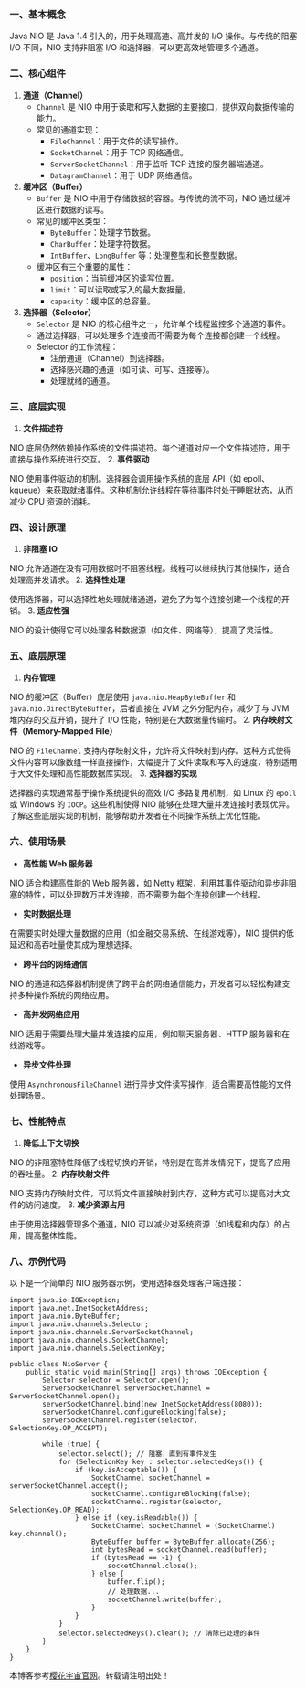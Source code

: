 
### 一、基本概念


Java NIO 是 Java 1\.4 引入的，用于处理高速、高并发的 I/O 操作。与传统的阻塞 I/O 不同，NIO 支持非阻塞 I/O 和选择器，可以更高效地管理多个通道。


### 二、核心组件


1. **通道（Channel）**
	* `Channel` 是 NIO 中用于读取和写入数据的主要接口，提供双向数据传输的能力。
	* 常见的通道实现：
		+ `FileChannel`：用于文件的读写操作。
		+ `SocketChannel`：用于 TCP 网络通信。
		+ `ServerSocketChannel`：用于监听 TCP 连接的服务器端通道。
		+ `DatagramChannel`：用于 UDP 网络通信。
2. **缓冲区（Buffer）**
	* `Buffer` 是 NIO 中用于存储数据的容器。与传统的流不同，NIO 通过缓冲区进行数据的读写。
	* 常见的缓冲区类型：
		+ `ByteBuffer`：处理字节数据。
		+ `CharBuffer`：处理字符数据。
		+ `IntBuffer`、`LongBuffer` 等：处理整型和长整型数据。
	* 缓冲区有三个重要的属性：
		+ `position`：当前缓冲区的读写位置。
		+ `limit`：可以读取或写入的最大数据量。
		+ `capacity`：缓冲区的总容量。
3. **选择器（Selector）**
	* `Selector` 是 NIO 的核心组件之一，允许单个线程监控多个通道的事件。
	* 通过选择器，可以处理多个连接而不需要为每个连接都创建一个线程。
	* Selector 的工作流程：
		+ 注册通道（Channel）到选择器。
		+ 选择感兴趣的通道（如可读、可写、连接等）。
		+ 处理就绪的通道。


### 三、底层实现


1. **文件描述符**


NIO 底层仍然依赖操作系统的文件描述符。每个通道对应一个文件描述符，用于直接与操作系统进行交互。
2. **事件驱动**


NIO 使用事件驱动的机制。选择器会调用操作系统的底层 API（如 epoll、kqueue）来获取就绪事件。这种机制允许线程在等待事件时处于睡眠状态，从而减少 CPU 资源的消耗。


### 四、设计原理


1. **非阻塞 IO**


NIO 允许通道在没有可用数据时不阻塞线程。线程可以继续执行其他操作，适合处理高并发请求。
2. **选择性处理**


使用选择器，可以选择性地处理就绪通道，避免了为每个连接创建一个线程的开销。
3. **适应性强**


NIO 的设计使得它可以处理各种数据源（如文件、网络等），提高了灵活性。


### 五、底层原理


1. **内存管理**


NIO 的缓冲区（Buffer）底层使用 `java.nio.HeapByteBuffer` 和 `java.nio.DirectByteBuffer`，后者直接在 JVM 之外分配内存，减少了与 JVM 堆内存的交互开销，提升了 I/O 性能，特别是在大数据量传输时。
2. **内存映射文件（Memory\-Mapped File）**


NIO 的 `FileChannel` 支持内存映射文件，允许将文件映射到内存。这种方式使得文件内容可以像数组一样直接操作，大幅提升了文件读取和写入的速度，特别适用于大文件处理和高性能数据库实现。
3. **选择器的实现**


选择器的实现通常基于操作系统提供的高效 I/O 多路复用机制，如 Linux 的 `epoll` 或 Windows 的 `IOCP`。这些机制使得 NIO 能够在处理大量并发连接时表现优异。了解这些底层实现的机制，能够帮助开发者在不同操作系统上优化性能。


### 六、使用场景


* **高性能 Web 服务器**


NIO 适合构建高性能的 Web 服务器，如 Netty 框架，利用其事件驱动和异步非阻塞的特性，可以处理数万并发连接，而不需要为每个连接创建一个线程。
* **实时数据处理**


在需要实时处理大量数据的应用（如金融交易系统、在线游戏等），NIO 提供的低延迟和高吞吐量使其成为理想选择。
* **跨平台的网络通信**


NIO 的通道和选择器机制提供了跨平台的网络通信能力，开发者可以轻松构建支持多种操作系统的网络应用。
* **高并发网络应用**


NIO 适用于需要处理大量并发连接的应用，例如聊天服务器、HTTP 服务器和在线游戏等。
* **异步文件处理**


使用 `AsynchronousFileChannel` 进行异步文件读写操作，适合需要高性能的文件处理场景。


### 七、性能特点


1. **降低上下文切换**


NIO 的非阻塞特性降低了线程切换的开销，特别是在高并发情况下，提高了应用的吞吐量。
2. **内存映射文件**


NIO 支持内存映射文件，可以将文件直接映射到内存，这种方式可以提高对大文件的访问速度。
3. **减少资源占用**


由于使用选择器管理多个通道，NIO 可以减少对系统资源（如线程和内存）的占用，提高整体性能。


### 八、示例代码


以下是一个简单的 NIO 服务器示例，使用选择器处理客户端连接：



```
import java.io.IOException;
import java.net.InetSocketAddress;
import java.nio.ByteBuffer;
import java.nio.channels.Selector;
import java.nio.channels.ServerSocketChannel;
import java.nio.channels.SocketChannel;
import java.nio.channels.SelectionKey;

public class NioServer {
    public static void main(String[] args) throws IOException {
        Selector selector = Selector.open();
        ServerSocketChannel serverSocketChannel = ServerSocketChannel.open();
        serverSocketChannel.bind(new InetSocketAddress(8080));
        serverSocketChannel.configureBlocking(false);
        serverSocketChannel.register(selector, SelectionKey.OP_ACCEPT);

        while (true) {
            selector.select(); // 阻塞，直到有事件发生
            for (SelectionKey key : selector.selectedKeys()) {
                if (key.isAcceptable()) {
                    SocketChannel socketChannel = serverSocketChannel.accept();
                    socketChannel.configureBlocking(false);
                    socketChannel.register(selector, SelectionKey.OP_READ);
                } else if (key.isReadable()) {
                    SocketChannel socketChannel = (SocketChannel) key.channel();
                    ByteBuffer buffer = ByteBuffer.allocate(256);
                    int bytesRead = socketChannel.read(buffer);
                    if (bytesRead == -1) {
                        socketChannel.close();
                    } else {
                        buffer.flip();
                        // 处理数据...
                        socketChannel.write(buffer);
                    }
                }
            }
            selector.selectedKeys().clear(); // 清除已处理的事件
        }
    }
}

```

 本博客参考[樱花宇宙官网](https://yzygzn.com)。转载请注明出处！
